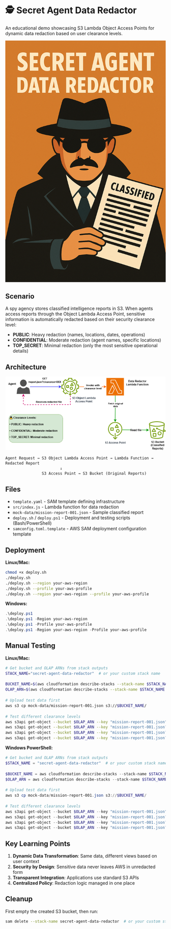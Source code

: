 # 🕵️ Secret Agent Data Redactor

An educational demo showcasing S3 Lambda Object Access Points for dynamic data redaction based on user clearance levels.

![Secret Agent Data Redactor](images/secret-agent-data-redactor.png)

## Scenario

A spy agency stores classified intelligence reports in S3. When agents access reports through the Object Lambda Access Point, sensitive information is automatically redacted based on their security clearance level:

- **PUBLIC**: Heavy redaction (names, locations, dates, operations)
- **CONFIDENTIAL**: Moderate redaction (agent names, specific locations)  
- **TOP_SECRET**: Minimal redaction (only the most sensitive operational details)

## Architecture

![Secret Agent Data Redactor Architecture](images/secret-agent-data-redactor-architecture.png)

```
Agent Request → S3 Object Lambda Access Point → Lambda Function → Redacted Report
                        ↓
                S3 Access Point → S3 Bucket (Original Reports)
```

## Files

- `template.yaml` - SAM template defining infrastructure
- `src/index.js` - Lambda function for data redaction
- `mock-data/mission-report-001.json` - Sample classified report
- `deploy.sh` / `deploy.ps1` - Deployment and testing scripts (Bash/PowerShell)
- `samconfig.toml.template` - AWS SAM deployment configuration template

## Deployment

**Linux/Mac:**
```bash
chmod +x deploy.sh
./deploy.sh
./deploy.sh --region your-aws-region
./deploy.sh --profile your-aws-profile
./deploy.sh --region your-aws-region --profile your-aws-profile
```

**Windows:**
```powershell
.\deploy.ps1
.\deploy.ps1 -Region your-aws-region
.\deploy.ps1 -Profile your-aws-profile
.\deploy.ps1 -Region your-aws-region -Profile your-aws-profile
```

## Manual Testing

**Linux/Mac:**
```bash
# Get bucket and OLAP ARNs from stack outputs
STACK_NAME="secret-agent-data-redactor"  # or your custom stack name

BUCKET_NAME=$(aws cloudformation describe-stacks --stack-name $STACK_NAME --query "Stacks[0].Outputs[?OutputKey=='BucketName'].OutputValue" --output text)
OLAP_ARN=$(aws cloudformation describe-stacks --stack-name $STACK_NAME --query "Stacks[0].Outputs[?OutputKey=='ObjectLambdaAccessPointArn'].OutputValue" --output text)

# Upload test data first
aws s3 cp mock-data/mission-report-001.json s3://$BUCKET_NAME/

# Test different clearance levels
aws s3api get-object --bucket $OLAP_ARN --key "mission-report-001.json" /tmp/default-public-report.json
aws s3api get-object --bucket $OLAP_ARN --key "mission-report-001.json?clearance=PUBLIC" /tmp/public-report.json
aws s3api get-object --bucket $OLAP_ARN --key "mission-report-001.json?clearance=CONFIDENTIAL" /tmp/confidential-report.json
aws s3api get-object --bucket $OLAP_ARN --key "mission-report-001.json?clearance=TOP_SECRET" /tmp/top-secret-report.json
```

**Windows PowerShell:**
```powershell
# Get bucket and OLAP ARNs from stack outputs
$STACK_NAME = "secret-agent-data-redactor"  # or your custom stack name

$BUCKET_NAME = aws cloudformation describe-stacks --stack-name $STACK_NAME --query "Stacks[0].Outputs[?OutputKey=='BucketName'].OutputValue" --output text
$OLAP_ARN = aws cloudformation describe-stacks --stack-name $STACK_NAME --query "Stacks[0].Outputs[?OutputKey=='ObjectLambdaAccessPointArn'].OutputValue" --output text

# Upload test data first
aws s3 cp mock-data/mission-report-001.json s3://$BUCKET_NAME/

# Test different clearance levels
aws s3api get-object --bucket $OLAP_ARN --key "mission-report-001.json" "$env:TEMP\default-public-report.json"
aws s3api get-object --bucket $OLAP_ARN --key "mission-report-001.json?clearance=PUBLIC" "$env:TEMP\public-report.json"
aws s3api get-object --bucket $OLAP_ARN --key "mission-report-001.json?clearance=CONFIDENTIAL" "$env:TEMP\confidential-report.json"
aws s3api get-object --bucket $OLAP_ARN --key "mission-report-001.json?clearance=TOP_SECRET" "$env:TEMP\top-secret-report.json"
```

## Key Learning Points

1. **Dynamic Data Transformation**: Same data, different views based on user context
2. **Security by Design**: Sensitive data never leaves AWS in unredacted form
3. **Transparent Integration**: Applications use standard S3 APIs
4. **Centralized Policy**: Redaction logic managed in one place

## Cleanup

First empty the created S3 bucket, then run:

```bash
sam delete --stack-name secret-agent-data-redactor  # or your custom stack name
```